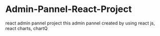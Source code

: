 # Admin-Pannel-React-Project
react admin pannel project
this admin pannel created by using react js, react charts, chartQ
